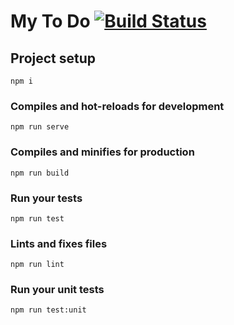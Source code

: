 # My To Do [![Build Status](https://img.shields.io/endpoint.svg?url=https%3A%2F%2Factions-badge.atrox.dev%2Fnogsantos%2FMy-To-Do%2Fbadge%3Fref%3Dmaster&style=popout-square)](https://actions-badge.atrox.dev/nogsantos/My-To-Do/goto?ref=master)

## Project setup

```
npm i
```

### Compiles and hot-reloads for development

```
npm run serve
```

### Compiles and minifies for production

```
npm run build
```

### Run your tests

```
npm run test
```

### Lints and fixes files

```
npm run lint
```

### Run your unit tests

```
npm run test:unit
```
